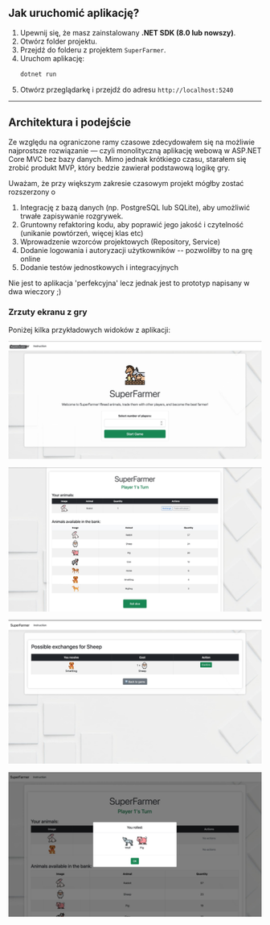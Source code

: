 ## Jak uruchomić aplikację?

1. Upewnij się, że masz zainstalowany **.NET SDK (8.0 lub nowszy)**.
2. Otwórz folder projektu.
3. Przejdź do folderu z projektem `SuperFarmer`.
4. Uruchom aplikację:
    ```bash
    dotnet run
    ```
5. Otwórz przeglądarkę i przejdź do adresu `http://localhost:5240`

---

## Architektura i podejście

Ze względu na ograniczone ramy czasowe zdecydowałem się na możliwie najprostsze rozwiązanie — czyli monolityczną aplikację webową w ASP.NET Core MVC bez bazy danych.
Mimo jednak krótkiego czasu, starałem się zrobić produkt MVP, który bedzie zawierał podstawową logikę gry.

Uważam, że przy większym zakresie czasowym projekt mógłby zostać rozszerzony o

1. Integrację z bazą danych (np. PostgreSQL lub SQLite), aby umożliwić trwałe zapisywanie rozgrywek. 
2. Gruntowny refaktoring kodu, aby poprawić jego jakość i czytelność (unikanie powtórzeń, więcej klas etc)
3. Wprowadzenie wzorców projektowych (Repository, Service)
4. Dodanie logowania i autoryzacji użytkowników -- pozwoliłby to na grę online
5. Dodanie testów jednostkowych i integracyjnych

Nie jest to  aplikacja 'perfekcyjna' lecz jednak jest to prototyp napisany w dwa wieczory ;) 

### Zrzuty ekranu z gry

Poniżej kilka przykładowych widoków z aplikacji:

![Ekran 1](images/1.jpeg)

![Ekran 2](images/2.jpeg)  

![Ekran 3](images/3.jpeg)

![Ekran 4](images/4.jpeg)
